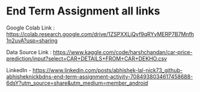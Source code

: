 # End Term Assignment all links
Google Colab Link : https://colab.research.google.com/drive/1ZSPXXLiQyf9qRYvMERP7B7Mnfh1n2uvA?usp=sharing

Data Source Link : https://www.kaggle.com/code/harshchandan/car-price-prediction/input?select=CAR+DETAILS+FROM+CAR+DEKHO.csv

LinkedIn - https://www.linkedin.com/posts/abhishek-lal-nick73_github-abhisheknickbdns-end-term-assignment-activity-7084938034617458688-6dsY?utm_source=share&utm_medium=member_android

